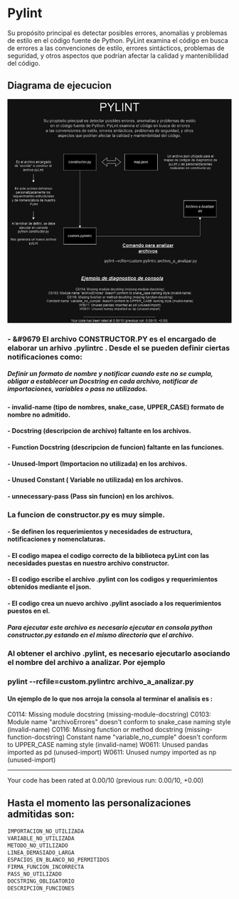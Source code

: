 # Pylint

Su propósito principal es detectar posibles errores, anomalías y problemas de estilo
 en el código fuente de Python. PyLint examina el código en busca de errores
a las convenciones de estilo, errores sintácticos, problemas de seguridad, y otros
aspectos que podrían afectar la calidad y mantenibilidad del código.


## Diagrama de ejecucion

![Texto Alternativo](draw.png)




### - &#9679 El archivo **CONSTRUCTOR.PY** es el encargado de elaborar un arhivo .pylintrc  . Desde el se pueden definir ciertas notificaciones como:
##### Definir un formato de nombre y notificar cuando este no se cumpla, obligar a establecer un  Docstring en cada archivo, notificar de importaciones, variables o pass no utilizados.

#### - invalid-name (tipo de nombres, snake_case, UPPER_CASE) formato de nombre no admitido. 

#### - Docstring (descripcion de archivo) faltante en los archivos.

#### - Function Docstring (descripcion de funcion) faltante en las funciones.

#### - Unused-Import (Importacion no utilizada) en los archivos.

#### - Unused Constant ( Variable no utilizada) en los archivos.

#### - unnecessary-pass (Pass sin funcion) en los archivos.




### La funcion de constructor.py es muy simple.

#### - Se definen los requerimientos y necesidades de estructura, notificaciones y nomenclaturas.
#### - El codigo mapea el codigo correcto de la biblioteca pyLint con las necesidades puestas en nuestro archivo constructor.
#### - El codigo escribe el archivo .pylint con los codigos y requerimientos obtenidos mediante el json.
#### - El codigo crea un nuevo archivo .pylint asociado a los requerimientos puestos en el.

#####  Para ejecutar este archivo es necesario ejecutar en consola **python constructor.py** estando en el mismo directorio que el archivo.

### Al obtener el archivo .pylint, es necesario ejecutarlo asociando el nombre del archivo a analizar. Por ejemplo
### pylint --rcfile=custom.pylintrc archivo_a_analizar.py
#### Un ejemplo de lo que nos arroja la consola al terminar el analisis es :

 C0114: Missing module docstring (missing-module-docstring)
 C0103: Module name "archivoErrores" doesn't conform to snake_case naming style (invalid-name)
 C0116: Missing function or method docstring (missing-function-docstring)
 Constant name "variable_no_cumple" doesn't conform to UPPER_CASE naming style (invalid-name)
 W0611: Unused pandas imported as pd (unused-import)
 W0611: Unused numpy imported as np (unused-import)

------------------------------------------------------------------
Your code has been rated at 0.00/10 (previous run: 0.00/10, +0.00)


## Hasta el momento las personalizaciones admitidas son:

    IMPORTACION_NO_UTILIZADA     
    VARIABLE_NO_UTILIZADA
    METODO_NO_UTILIZADO
    LINEA_DEMASIADO_LARGA
    ESPACIOS_EN_BLANCO_NO_PERMITIDOS 
    FIRMA_FUNCION_INCORRECTA
    PASS_NO_UTILIZADO
    DOCSTRING_OBLIGATORIO
    DESCRIPCION_FUNCIONES
